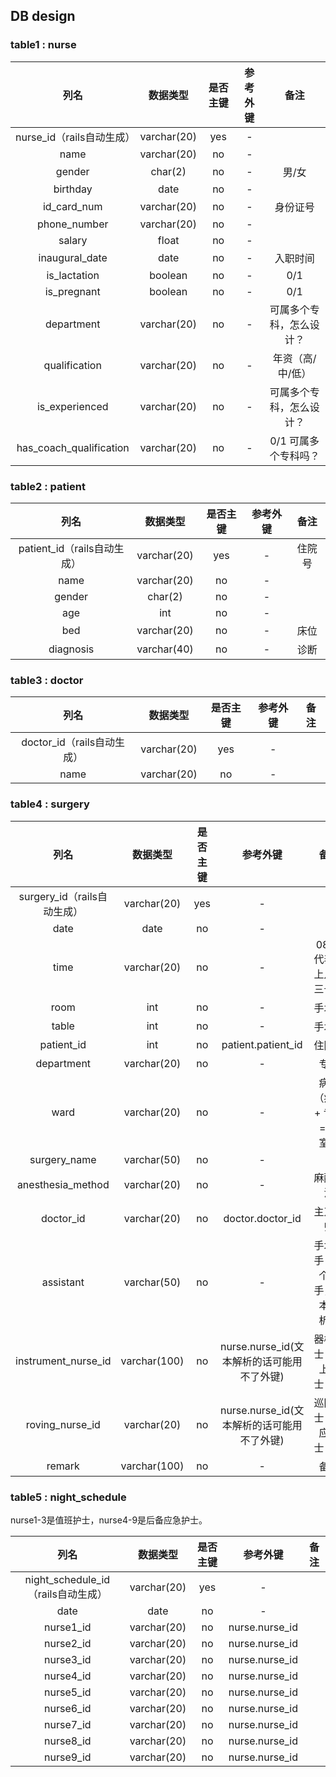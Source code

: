 ## DB design



### table1 : nurse

|           列名            |    数据类型     | 是否主键 | 参考外键 |      备注      |
| :---------------------: | :---------: | :--: | :--: | :----------: |
|   nurse_id（rails自动生成）   | varchar(20) | yes  |  -   |              |
|          name           | varchar(20) |  no  |  -   |              |
|         gender          |   char(2)   |  no  |  -   |     男/女      |
|        birthday         |    date     |  no  |  -   |              |
|       id_card_num       | varchar(20) |  no  |  -   |     身份证号     |
|      phone_number       | varchar(20) |  no  |  -   |              |
|         salary          |    float    |  no  |  -   |              |
|     inaugural_date      |    date     |  no  |  -   |     入职时间     |
|      is_lactation       |   boolean   |  no  |  -   |     0/1      |
|       is_pregnant       |   boolean   |  no  |  -   |     0/1      |
|       department        | varchar(20) |  no  |  -   | 可属多个专科，怎么设计？ |
|      qualification      | varchar(20) |  no  |  -   |  年资（高/中/低）   |
|     is_experienced      | varchar(20) |  no  |  -   | 可属多个专科，怎么设计？ |
| has_coach_qualification | varchar(20) |  no  |  -   | 0/1 可属多个专科吗？ |



### table2 : patient

|          列名           |    数据类型     | 是否主键 | 参考外键 |  备注  |
| :-------------------: | :---------: | :--: | :--: | :--: |
| patient_id（rails自动生成） | varchar(20) | yes  |  -   | 住院号  |
|         name          | varchar(20) |  no  |  -   |      |
|        gender         |   char(2)   |  no  |  -   |      |
|          age          |     int     |  no  |  -   |      |
|          bed          | varchar(20) |  no  |  -   |  床位  |
|       diagnosis       | varchar(40) |  no  |  -   |  诊断  |



### table3 : doctor

|          列名          |    数据类型     | 是否主键 | 参考外键 |  备注  |
| :------------------: | :---------: | :--: | :--: | :--: |
| doctor_id（rails自动生成） | varchar(20) | yes  |  -   |      |
|         name         | varchar(20) |  no  |  -   |      |



### table4 : surgery

|          列名           |     数据类型     | 是否主键 |             参考外键              |        备注        |
| :-------------------: | :----------: | :--: | :---------------------------: | :--------------: |
| surgery_id（rails自动生成） | varchar(20)  | yes  |               -               |                  |
|         date          |     date     |  no  |               -               |                  |
|         time          | varchar(20)  |  no  |               -               |  0830代表早上八点三十分   |
|         room          |     int      |  no  |               -               |       手术间        |
|         table         |     int      |  no  |               -               |       手术台        |
|      patient_id       |     int      |  no  |      patient.patient_id       |       住院号        |
|      department       | varchar(20)  |  no  |               -               |        专科        |
|         ward          | varchar(20)  |  no  |               -               | 病房（病房 + 专科 = 科室） |
|     surgery_name      | varchar(50)  |  no  |               -               |                  |
|   anesthesia_method   | varchar(20)  |  no  |               -               |       麻醉方法       |
|       doctor_id       | varchar(20)  |  no  |       doctor.doctor_id        |       主刀医师       |
|       assistant       | varchar(50)  |  no  |               -               | 手术助手（多个助手，文本解析）  |
|  instrument_nurse_id  | varchar(100) |  no  | nurse.nurse_id(文本解析的话可能用不了外键) |   器械护士（台上护士？）    |
|    roving_nurse_id    | varchar(20)  |  no  | nurse.nurse_id(文本解析的话可能用不了外键) |   巡回护士（供应护士？）    |
|        remark         | varchar(100) |  no  |               -               |        备注        |



### table5 : night_schedule

nurse1-3是值班护士，nurse4-9是后备应急护士。

|              列名              |    数据类型     | 是否主键 |      参考外键      |  备注  |
| :--------------------------: | :---------: | :--: | :------------: | :--: |
| night_schedule_id（rails自动生成） | varchar(20) | yes  |       -        |      |
|             date             |    date     |  no  |       -        |      |
|          nurse1_id           | varchar(20) |  no  | nurse.nurse_id |      |
|          nurse2_id           | varchar(20) |  no  | nurse.nurse_id |      |
|          nurse3_id           | varchar(20) |  no  | nurse.nurse_id |      |
|          nurse4_id           | varchar(20) |  no  | nurse.nurse_id |      |
|          nurse5_id           | varchar(20) |  no  | nurse.nurse_id |      |
|          nurse6_id           | varchar(20) |  no  | nurse.nurse_id |      |
|          nurse7_id           | varchar(20) |  no  | nurse.nurse_id |      |
|          nurse8_id           | varchar(20) |  no  | nurse.nurse_id |      |
|          nurse9_id           | varchar(20) |  no  | nurse.nurse_id |      |



### 